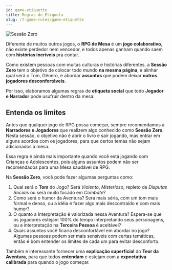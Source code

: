 ```yaml
---
id: game-etiquette
title: Regras de Etiqueta
slug: /7-game-rules/game-etiquette
---
```


![Sessão Zero](https://s3.us-west-2.amazonaws.com/fabulas-e-goblins-book/%5Cvscode%5C69ef785b-3a8e-4c02-8848-2fc87050db40.jpg)

Diferente de muitos outros jogos, o **RPG de Mesa** é um **jogo colaborativo**, não existe perdedor nem vencedor, e todos apenas ganham quando saem com **histórias incríveis** pra contar.

Como existem pessoas com muitas culturas e histórias diferentes, a **Sessão Zero** tem o objetivo de colocar todo mundo **na mesma página**, e alinhar qual será o Tom, Gênero, e abordar **assuntos** que podem deixar **outros jogadores desconfortáveis**.

Por isso, elaboramos algumas regras de **etiqueta social** que todo **Jogador e Narrador** pode usufruir dentro da mesa:

## Entenda os limites

Antes que qualquer jogo de RPG possa começar, sempre recomendamos a **Narradores e Jogadores** que realizem algo conhecido como **Sessão Zero**. Nesta sessão, o objetivo não é abrir o livro e sair jogando, mas entrar em alguns acordos com os jogadores, para que certos temas não sejam adicionados à mesa.

Essa regra é ainda mais importante quando você está jogando com Crianças e Adolescentes, pois alguns assuntos podem não ser recomendados para uma Mesa saudável de RPG.

Na **Sessão Zero**, você pode fazer algumas perguntas como:

1. Qual será o **Tom** do Jogo? Será *Violento*, *Misterioso*, repleto de *Disputas Sociais* ou será muito focado em *Combate*?
2. Como será o humor da Aventura? Será mais séria, com um tom mais formal e denso, ou a idéia é fazer algo mais descontraído e com mais humor?
3. O quanto a Interpretação é valorizada nessa Aventura? Espera-se que os jogadores estejam 100% do tempo interpretando seus personagens, ou a interpretação na **Terceira Pessoa** é aceitável?
4. Quais assuntos você ficaria desconfortável em abordar no jogo? Algumas pessoas podem ser mais sensíveis com certas temáticas, então é bom entender os limites de cada um para evitar desconforto.

Também é interessante fornecer uma **explicação superficial** do **Teor da Aventura**, para que todos **entendam** e estejam com a **expectativa calibrada** para quando o jogo começar.
